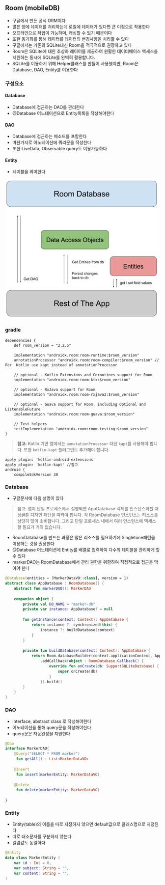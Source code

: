 ## Room (mobileDB)

- 구글에서 만든 공식 ORM이다
- 많은 양에 데이터를 처리하는데 로컬에 데이터가 있다면 큰 이점으로 작용한다
- 오프라인으로 작업이 가능하며, 캐싱할 수 있기 때문이다
- 또한 동기화를 통해 데이터를 데이터의 변경사항을 처리할 수 있다
- 구글에서는 기존의 SQLite대신 Room을 적극적으로 권장하고 있다
- Room은 SQLite에 대한 추상화 레이어를 제공하여 원활한 데이터베이스 액세스를 지원하는 동시에 SQLite를 완벽히 활용합니다.
- SQLite를 이용하기 위해 Helper클래스를 만들어 사용했지만, Room은 Database, DAO, Entity를 이용한다

### 구성요소
#### Database
- Database에 접근하는 DAO를 관리한다
- @Database 어노테이션으로 Entity목록을 작성해야한다
#### DAO
- Database에 접근하는 메소드를 포함한다
- 마찬가지로 어노테이션에 쿼리문을 작성한다
- 또한 LiveData, Observable query도 이용가능하다
#### Entity
- 테이블을 의미한다

![room아키텍처](image/room_architecture.JPG)

### gradle

```
dependencies {
	def room_version = "2.2.5"

	implementation "androidx.room:room-runtime:$room_version"
	annotationProcessor "androidx.room:room-compiler:$room_version" // For 	Kotlin use kapt instead of annotationProcessor

	// optional - Kotlin Extensions and Coroutines support for Room
	implementation "androidx.room:room-ktx:$room_version"

	// optional - RxJava support for Room
	implementation "androidx.room:room-rxjava2:$room_version"

	// optional - Guava support for Room, including Optional and ListenableFuture
	implementation "androidx.room:room-guava:$room_version"

	// Test helpers
	testImplementation "androidx.room:room-testing:$room_version"
}
```

> **참고:** Kotlin 기반 앱에서는 `annotationProcessor` 대신 `kapt`를 사용해야 합니다. 또한 `kotlin-kapt` 플러그인도 추가해야 합니다.

```
apply plugin: 'kotlin-android-extensions'
apply plugin: 'kotlin-kapt'	//참고
android {
    compileSdkVersion 30
```



### Database
- 구글문서에 다음 설명이 있다
> 참고: 앱이 단일 프로세스에서 실행되면 AppDatabase 객체를 인스턴스화할 때 싱글톤 디자인 패턴을 따라야 합니다. 각 RoomDatabase 인스턴스는 리소스를 상당히 많이 소비합니다. 그리고 단일 프로세스 내에서 여러 인스턴스에 액세스할 필요가 거의 없습니다.

- RoomDatabase를 만드는 과정은 많은 리소스를 필요하기에 Singletone패턴을 이용하는 것을 권장한다
- @Database 어노테이션에 Entity를 배열로 입력하여 다수의 테이블을 관리하게 할 수 있다
- markerDAO는 RoomDatabase에서 관리 권한을 위함하여 직접적으로 접근을 막아야 한다
```kotlin
@Database(entities = [MarkerDataVO::class], version = 1)
abstract class AppDatabase : RoomDatabase() {
    abstract fun markerDAO(): MarkerDAO

    companion object {
        private val DB_NAME = "marker-db"
        private var instance: AppDatabase? = null

        fun getInstance(context: Context): AppDatabase {
            return instance ?: synchronized(this) {
                instance ?: buildDatabase(context)
            }
        }

        private fun buildDatabase(context: Context): AppDatabase {
            return Room.databaseBuilder(context.applicationContext, AppDatabase::class.java, DB_NAME)
                .addCallback(object : RoomDatabase.Callback() {
                    override fun onCreate(db: SupportSQLiteDatabase) {
                        super.onCreate(db)
                    }
                }).build()
        }
    }
}
```

### DAO
- interface, abstract class 로 작성해야한다
- 어노테이션을 통해 query문을 작성해야한다
- query문은 자동완성을 지원한다

```kotlin
@Dao
interface MarkerDAO{
    @Query("SELECT * FROM marker")
     fun getAll() : List<MarkerDataVO>

    @Insert
     fun insert(markerEntity: MarkerDataVO)

    @Delete
     fun delete(markerEntity: MarkerDataVO)

}
```

### Entity
- Entity(table)의 이름을 따로 지정하지 않으면 default값으로 클래스명으로 지정된다
- 따로 대소문자를 구분하지 않는다
- 컬럼값도 동일하다
```kotlin
@Entity
data class MarkerEntity (
    var id : Int = 0,
    var subject: String = "",
    var content: String = "",
)
```
